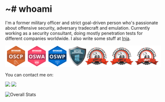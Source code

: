 # ~# whoami

I'm a former military officer and strict goal-driven person who's passionate about offensive security, adversary tradecraft and emulation. Currently working as a security consultant, doing mostly penetration tests for different companies worldwide. I also write some stuff at [Inja](https://injasec.blogspot.com).

<img src="https://raw.githubusercontent.com/Xcatolin/Xcatolin/main/certs.png" alt="Certifications"><br>

You can contact me on:

[<img src="https://img.shields.io/badge/linkedin-%230077B5.svg?&style=for-the-badge&logo=linkedin&logoColor=white" />](https://www.linkedin.com/in/matheus-ab/) [<img src="https://img.shields.io/badge/twitter-%230077B5.svg?&style=for-the-badge&logo=twitter&logoColor=white" />](https://mobile.twitter.com/xcatolin)

![Overall Stats](https://github-readme-stats.vercel.app/api?username=xcatolin&count_private=true&show_icons=true&hide=contribs&theme=nord)
